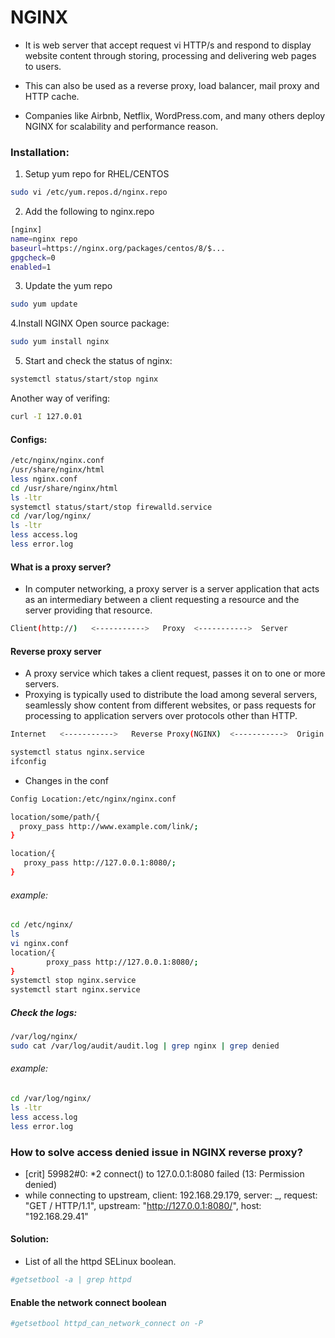 # NGINX 

* It is web server that accept request vi HTTP/s and respond to display website content through storing, processing and delivering web pages to users.
* This can also be used as a reverse proxy, load balancer, mail proxy and HTTP cache.

* Companies like Airbnb, Netflix, WordPress.com, and many others deploy NGINX for scalability and performance reason.

### Installation:

1. Setup yum repo for RHEL/CENTOS
```bash
sudo vi /etc/yum.repos.d/nginx.repo
```
2. Add the following to nginx.repo
```bash
[nginx]
name=nginx repo
baseurl=https://nginx.org/packages/centos/8/$...
gpgcheck=0
enabled=1
```
3. Update the yum repo
```bash
sudo yum update
```
4.Install NGINX Open source package:
```bash
sudo yum install nginx
```

5. Start and check the status of nginx:
```bash
systemctl status/start/stop nginx
```

Another way of verifing:
```bash
curl -I 127.0.01
```

#### Configs:
```bash
/etc/nginx/nginx.conf
/usr/share/nginx/html
less nginx.conf
cd /usr/share/nginx/html
ls -ltr
systemctl status/start/stop firewalld.service
cd /var/log/nginx/
ls -ltr
less access.log
less error.log
```

#### What is a proxy server?
* In computer networking, a proxy server is a server application that acts as an intermediary between a client requesting a resource and the server providing that resource.
```bash
Client(http://)   <----------->   Proxy  <----------->  Server
```
#### Reverse proxy server
* A proxy service which takes a client request, passes it on to one or more servers.
* Proxying is typically used to distribute the load among several servers, seamlessly show content from different websites, 
or pass requests for processing to application servers over protocols other than HTTP.
```bash
Internet   <----------->   Reverse Proxy(NGINX)  <----------->  Origin Server(Ex: Apache)
```
```bash
systemctl status nginx.service
ifconfig
```
* Changes in the conf
```bash
Config Location:/etc/nginx/nginx.conf
```
```bash
location/some/path/{
  proxy_pass http://www.example.com/link/;
}

location/{
   proxy_pass http://127.0.0.1:8080/;
}
```

###### example:
```bash
cd /etc/nginx/
ls
vi nginx.conf
location/{
        proxy_pass http://127.0.0.1:8080/;
}
systemctl stop nginx.service
systemctl start nginx.service
```
##### Check the logs:
```bash
/var/log/nginx/
sudo cat /var/log/audit/audit.log | grep nginx | grep denied
```
###### example:
```bash
cd /var/log/nginx/
ls -ltr
less access.log
less error.log
```
### How to solve access denied issue in NGINX reverse proxy?

* [crit] 59982#0: *2 connect() to 127.0.0.1:8080 failed (13: Permission denied) 
* while connecting to upstream, client: 192.168.29.179, server: _, request: "GET / HTTP/1.1", upstream: "http://127.0.0.1:8080/", host: "192.168.29.41"

#### Solution:

* List of all the httpd SELinux boolean.
```bash
#getsetbool -a | grep httpd
```
#### Enable the network connect boolean
```bash
#getsetbool httpd_can_network_connect on -P
```






